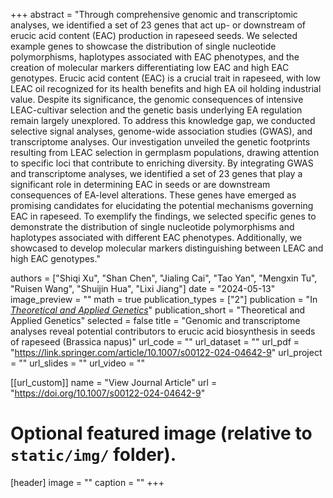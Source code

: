 +++
abstract = "Through comprehensive genomic and transcriptomic analyses, we identified a set of 23 genes that act up- or downstream of erucic acid content (EAC) production in rapeseed seeds. We selected example genes to showcase the distribution of single nucleotide polymorphisms, haplotypes associated with EAC phenotypes, and the creation of molecular markers differentiating low EAC and high EAC genotypes. Erucic acid content (EAC) is a crucial trait in rapeseed, with low LEAC oil recognized for its health benefits and high EA oil holding industrial value. Despite its significance, the genomic consequences of intensive LEAC-cultivar selection and the genetic basis underlying EA regulation remain largely unexplored. To address this knowledge gap, we conducted selective signal analyses, genome-wide association studies (GWAS), and transcriptome analyses. Our investigation unveiled the genetic footprints resulting from LEAC selection in germplasm populations, drawing attention to specific loci that contribute to enriching diversity. By integrating GWAS and transcriptome analyses, we identified a set of 23 genes that play a significant role in determining EAC in seeds or are downstream consequences of EA-level alterations. These genes have emerged as promising candidates for elucidating the potential mechanisms governing EAC in rapeseed. To exemplify the findings, we selected specific genes to demonstrate the distribution of single nucleotide polymorphisms and haplotypes associated with different EAC phenotypes. Additionally, we showcased to develop molecular markers distinguishing between LEAC and high EAC genotypes."

authors = ["Shiqi Xu", "Shan Chen", "Jialing Cai", "Tao Yan", "Mengxin Tu", "Ruisen Wang", "Shuijin Hua", "Lixi Jiang"]
date = "2024-05-13"
image_preview = ""
math = true
publication_types = ["2"]
publication = "In [*Theoretical and Applied Genetics*](https://doi.org/10.1007/s00122-024-04642-9)"
publication_short = "Theoretical and Applied Genetics"
selected = false
title = "Genomic and transcriptome analyses reveal potential contributors to erucic acid biosynthesis in seeds of rapeseed (Brassica napus)"
url_code = ""
url_dataset = ""
url_pdf = "https://link.springer.com/article/10.1007/s00122-024-04642-9"
url_project = ""
url_slides = ""
url_video = ""

[[url_custom]]
name = "View Journal Article"
url = "https://doi.org/10.1007/s00122-024-04642-9"

# Optional featured image (relative to `static/img/` folder).
[header]
image = ""
caption = ""
+++